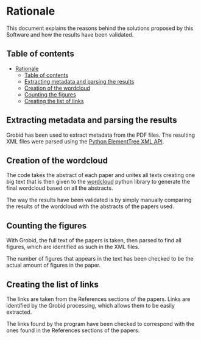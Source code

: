 # Rationale

This document explains the reasons behind the solutions proposed by this Software and how the results have been validated.

## Table of contents

- [Rationale](#rationale)
  - [Table of contents](#table-of-contents)
  - [Extracting metadata and parsing the results](#extracting-metadata-and-parsing-the-results)
  - [Creation of the wordcloud](#creation-of-the-wordcloud)
  - [Counting the figures](#counting-the-figures)
  - [Creating the list of links](#creating-the-list-of-links)


## Extracting metadata and parsing the results
Grobid has been used to extract metadata from the PDF files. The resulting XML files were parsed using the [Python ElementTree XML API](https://docs.python.org/3/library/xml.etree.elementtree.html).

## Creation of the wordcloud
The code takes the abstract of each paper and unites all texts creating one big text that is then given to the [wordcloud](https://pypi.org/project/wordcloud/) python library to generate the final wordcloud based on all the abstracts.

The way the results have been validated is by simply manually comparing the results of the wordcloud with the abstracts of the papers used.

## Counting the figures
With Grobid, the full text of the papers is taken, then parsed to find all figures, which are identified as such in the XML files.

The number of figures that appears in the text has been checked to be the actual amount of figures in the paper. 
## Creating the list of links
The links are taken from the References sections of the papers. Links are identified by the Grobid processing, which allows them to be easily extracted.

The links found by the program have been checked to correspond with the ones found in the References sections of the papers.
